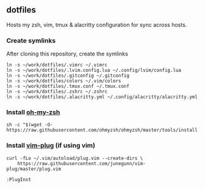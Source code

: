 ## dotfiles
Hosts my zsh, vim, tmux & alacritty configuration for sync across hosts.

### Create symlinks
After cloning this repository, create the symlinks
```
ln -s ~/work/dotfiles/.vimrc ~/.vimrc
ln -s ~/work/dotfiles/.lvim.config.lua ~/.config/lvim/config.lua
ln -s ~/work/dotfiles/.gitconfig ~/.gitconfig
ln -s ~/work/dotfiles/colors ~/.vim/colors
ln -s ~/work/dotfiles/.tmux.conf ~/.tmux.conf
ln -s ~/work/dotfiles/.zshrc ~/.zshrc
ln -s ~/work/dotfiles/.alacritty.yml ~/.config/alacritty/alacritty.yml
```

### Install [oh-my-zsh](https://github.com/ohmyzsh/ohmyzsh)
```shell
sh -c "$(wget -O- https://raw.githubusercontent.com/ohmyzsh/ohmyzsh/master/tools/install.sh)"
```

### Install [vim-plug](https://github.com/junegunn/vim-plug) (if using vim)
```shell
curl -fLo ~/.vim/autoload/plug.vim --create-dirs \
    https://raw.githubusercontent.com/junegunn/vim-plug/master/plug.vim
```
```shell
:PlugInst
```
